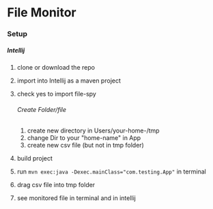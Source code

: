 # File Monitor

### Setup

##### Intellij
1. clone or download the repo
2. import into Intellij as a maven project
3. check yes to import file-spy

    ###### Create Folder/file
    1. create new directory in Users/your-home-/tmp
    2. change Dir to your "home-name" in App
    3. create new csv file (but not in tmp folder)

4. build project
5. run `mvn exec:java -Dexec.mainClass="com.testing.App"` in terminal
6. drag csv file into tmp folder
7. see monitored file in terminal and in intellij

